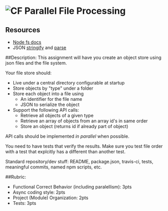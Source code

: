 ![CF](http://i.imgur.com/7v5ASc8.png) Parallel File Processing
===

## Resources
* [Node fs docs](https://nodejs.org/api/fs.html)
* JSON [stringify](https://developer.mozilla.org/en-US/docs/Web/JavaScript/Reference/Global_Objects/JSON/stringify) 
and [parse](https://developer.mozilla.org/en-US/docs/Web/JavaScript/Reference/Global_Objects/JSON/parse)

##Description:
This assignment will have you create an object store using json files and the file system.

Your file store should:
* Live under a central directory configurable at startup
* Store objects by "type" under a folder
* Store each object into a file using
    * An identifier for the file name
    * JSON to serialize the object
* Support the following API calls:
    * Retrieve all objects of a given type
    * Retrieve an array of objects from an array id's in same order
    * Store an object (returns id if already part of object)

API calls should be implemented _in parallel_ when possible.

You need to have tests that verify the results.  Make sure you test file order with a test
that explcitly has a different than another test.

Standard repository/dev stuff: README, package.json, travis-ci, tests, meaningful commits, named npm scripts, etc.

##Rubric:

  * Functional Correct Behavior (including paralellism): 3pts
  * Async coding style: 2pts
  * Project (Module) Organization: 2pts
  * Tests: 3pts
